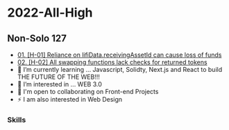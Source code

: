 # 2022-All-High

Non-Solo 127
-----------------------

*   <a href="https://code4rena.com/reports/2022-03-lifinance/#h-01-reliance-on-lifidatareceivingassetid-can-cause-loss-of-funds">01. [H-01] Reliance on lifiData.receivingAssetId can cause loss of funds</a>
*   <a href="https://code4rena.com/reports/2022-03-lifinance/#h-02-all-swapping-functions-lack-checks-for-returned-tokens">02. [H-02] All swapping functions lack checks for returned tokens</a> 
*   🧠  I’m currently learning ... Javascript, Solidty, Next.js and React to build THE FUTURE OF THE WEB!!!
*   👀  I’m interested in ... WEB 3.0
*   🤝  I'm open to collaborating on Front-end Projects
*   ⚡  I am also interested in Web Design

### Skills
